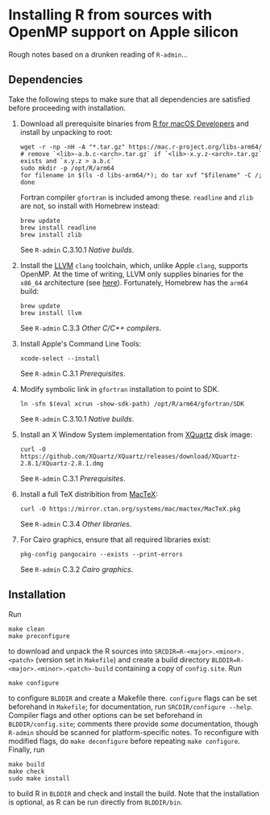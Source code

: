 # Installing R from sources with OpenMP support on Apple silicon

Rough notes based on a drunken reading of `R-admin`...


## Dependencies

Take the following steps to make sure that all dependencies are
satisfied before proceeding with installation.

1.  Download all prerequisite binaries from
    [R for macOS Developers](https://mac.r-project.org/libs-arm64/)
    and install by unpacking to root:
    
    ```
	wget -r -np -nH -A "*.tar.gz" https://mac.r-project.org/libs-arm64/
    # remove `<lib>-a.b.c-<arch>.tar.gz` if `<lib>-x.y.z-<arch>.tar.gz` exists and `x.y.z > a.b.c`
    sudo mkdir -p /opt/R/arm64
	for filename in $(ls -d libs-arm64/*); do tar xvf "$filename" -C /; done
    ```

    Fortran compiler `gfortran` is included among these.
    `readline` and `zlib` are not, so install with Homebrew instead:
    
    ```
    brew update
    brew install readline
    brew install zlib
    ```

    See `R-admin` C.3.10.1 _Native builds_.
    
2.  Install the [LLVM](https://llvm.org/) `clang` toolchain, which,
	unlike Apple `clang`, supports OpenMP. At the time of writing,
    LLVM only supplies binaries for the `x86_64` architecture
    (see [here](<https://github.com/llvm/llvm-project/releases/tag/llvmorg-12.0.0>)).
    Fortunately, Homebrew has the `arm64` build:

    ```
	brew update
    brew install llvm
    ```

    See `R-admin` C.3.3 _Other C/C++ compilers_.

3.  Install Apple's Command Line Tools:
    
    ```
    xcode-select --install
    ```

    See `R-admin` C.3.1 _Prerequisites_.
    
4.  Modify symbolic link in `gfortran` installation to point to SDK.

    ```
    ln -sfn $(eval xcrun -show-sdk-path) /opt/R/arm64/gfortran/SDK
    ```

    See `R-admin` C.3.10.1 _Native builds_.

5.  Install an X Window System implementation from
    [XQuartz](https://www.xquartz.org/) disk image:

    ```
    curl -O https://github.com/XQuartz/XQuartz/releases/download/XQuartz-2.8.1/XQuartz-2.8.1.dmg
    ```

    See `R-admin` C.3.1 _Prerequisites_.

6.  Install a full TeX distribition from [MacTeX](https://tug.org/mactex/):

    ```
    curl -O https://mirror.ctan.org/systems/mac/mactex/MacTeX.pkg
    ```

    See `R-admin` C.3.4 _Other libraries_.

7.  For Cairo graphics, ensure that all required libraries exist:
    
    ```
    pkg-config pangocairo --exists --print-errors
    ```

    See `R-admin` C.3.2 _Cairo graphics_.


## Installation

Run

```
make clean
make preconfigure
```

to download and unpack the R sources into
`SRCDIR=R-<major>.<minor>.<patch>` (version set in `Makefile`) and 
create a build directory `BLDDIR=R-<major>.<minor>.<patch>-build`
containing a copy of `config.site`. Run

```
make configure
```

to configure `BLDDIR` and create a Makefile there. `configure` 
flags can be set beforehand in `Makefile`; for documentation, 
run `SRCDIR/configure --help`. Compiler flags and other options 
can be set beforehand in `BLDDIR/config.site`; comments there 
provide _some_ documentation, though `R-admin` should be scanned 
for platform-specific notes. To reconfigure with modified flags, 
do `make deconfigure` before repeating `make configure`.
Finally, run

```
make build
make check
sudo make install
```

to build R in `BLDDIR` and check and install the build. Note that the
installation is optional, as R can be run directly from `BLDDIR/bin`.
